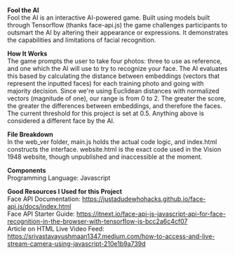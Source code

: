**Fool the AI**  
Fool the AI is an interactive AI-powered game. Built using models built through Tensorflow (thanks face-api.js) the game challenges participants to outsmart the AI by altering their appearance or expressions. It demonstrates the capabilities and limitations of facial recognition.  

**How It Works**    
The game prompts the user to take four photos: three to use as reference, and one which the AI will use to try to recognize your face. The AI evaluates this based by calculating the distance between embeddings (vectors that represent the inputted faces) for each training photo and going with majority decision. Since we're using Euclidean distances with normalized vectors (magnitude of one), our range is from 0 to 2. The greater the score, the greater the differences between embeddings, and therefore the faces. The current threshold for this project is set at 0.5. Anything above is considered a different face by the AI.  

**File Breakdown**  
In the web_ver folder, main.js holds the actual code logic, and index.html constructs the interface. website.html is the exact code used in the Vision 1948 website, though unpublished and inaccessible at the moment.

**Components**  
Programming Language: Javascript  

**Good Resources I Used for this Project**  
Face API Documentation: https://justadudewhohacks.github.io/face-api.js/docs/index.html  
Face API Starter Guide: https://itnext.io/face-api-js-javascript-api-for-face-recognition-in-the-browser-with-tensorflow-js-bcc2a6c4cf07  
Article on HTML Live Video Feed: https://srivastavayushmaan1347.medium.com/how-to-access-and-live-stream-camera-using-javascript-210e1b9a739d
